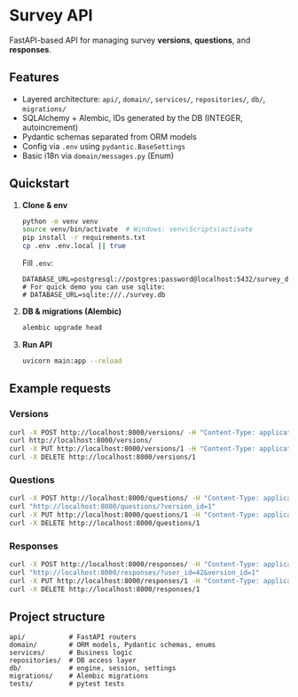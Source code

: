 # Survey API

FastAPI-based API for managing survey **versions**, **questions**, and **responses**.

## Features
- Layered architecture: `api/`, `domain/`, `services/`, `repositories/`, `db/`, `migrations/`
- SQLAlchemy + Alembic, IDs generated by the DB (INTEGER, autoincrement)
- Pydantic schemas separated from ORM models
- Config via `.env` using `pydantic.BaseSettings`
- Basic i18n via `domain/messages.py` (Enum)

## Quickstart

1. **Clone & env**
   ```bash
   python -m venv venv
   source venv/bin/activate  # Windows: venv\Scripts\activate
   pip install -r requirements.txt
   cp .env .env.local || true
   ```
   Fill `.env`:
   ```env
   DATABASE_URL=postgresql://postgres:password@localhost:5432/survey_db
   # For quick demo you can use sqlite:
   # DATABASE_URL=sqlite:///./survey.db
   ```

2. **DB & migrations (Alembic)**
   ```bash
   alembic upgrade head
   ```

3. **Run API**
   ```bash
   uvicorn main:app --reload
   ```

## Example requests

### Versions
```bash
curl -X POST http://localhost:8000/versions/ -H "Content-Type: application/json" -d '{"name":"v1"}'
curl http://localhost:8000/versions/
curl -X PUT http://localhost:8000/versions/1 -H "Content-Type: application/json" -d '{"name":"v1.1"}'
curl -X DELETE http://localhost:8000/versions/1
```

### Questions
```bash
curl -X POST http://localhost:8000/questions/ -H "Content-Type: application/json" -d '{"version_id":1,"number":"1.1","text":"Ваш вопрос?","type":"text"}'
curl "http://localhost:8000/questions/?version_id=1"
curl -X PUT http://localhost:8000/questions/1 -H "Content-Type: application/json" -d '{"text":"Обновлённый вопрос?"}'
curl -X DELETE http://localhost:8000/questions/1
```

### Responses
```bash
curl -X POST http://localhost:8000/responses/ -H "Content-Type: application/json" -d '{"user_id":42,"version_id":1,"question_id":1,"response_value":"Да"}'
curl "http://localhost:8000/responses/?user_id=42&version_id=1"
curl -X PUT http://localhost:8000/responses/1 -H "Content-Type: application/json" -d '{"response_value":"Нет"}'
curl -X DELETE http://localhost:8000/responses/1
```

## Project structure
```text
api/           # FastAPI routers
domain/        # ORM models, Pydantic schemas, enums
services/      # Business logic
repositories/  # DB access layer
db/            # engine, session, settings
migrations/    # Alembic migrations
tests/         # pytest tests
```
